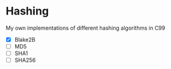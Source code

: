 # Hashing
My own implementations of different hashing algorithms in C99

- [X] Blake2B
- [ ] MD5
- [ ] SHA1
- [ ] SHA256
